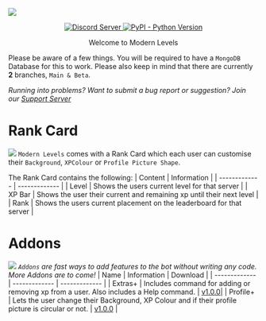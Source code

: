 ![](https://cdn.discordapp.com/attachments/831180817064656907/865166680483954708/MODERN_LEVELS_1.png)
<p align="center">
  <a href="https://discord.gg/E56eZdNjK4">
    <img src="https://discordapp.com/api/guilds/809362745354354688/widget.png?style=shield" alt="Discord Server">
  <a href="https://www.python.org/downloads/">
    <img alt="PyPI - Python Version" src="https://img.shields.io/pypi/pyversions/Red-Discordbot">
  </a>
	  </p>

<p align="center">
	  Welcome to Modern Levels  </p>

Please be aware of a few things. You will be required to have a `MongoDB` Database for this to work. Please also keep in mind that there are currently **2** branches, ``Main & Beta``. 
	  
*Running into problems? Want to submit a bug report or suggestion? Join our [Support Server](https://discord.gg/E56eZdNjK4)*

# Rank Card
![](https://cdn.discordapp.com/attachments/831180817064656907/865171009207009280/MODERN_LEVELS_4.png)
`Modern Levels` comes with a Rank Card which each user can customise their `Background`, `XPColour` or `Profile Picture Shape`.

The Rank Card contains the following:
| Content   | Information |
| ------------- | ------------- |
| Level  | Shows the users current level for that server  |
| XP Bar  | Shows the user their current and remaining xp until their next level  |
| Rank        | Shows the users current placement on the leaderboard for that server         |
# Addons
![](https://cdn.discordapp.com/attachments/831180817064656907/865170540750045184/MODERN_LEVELS_3.png)
*`Addons` are fast ways to add features to the bot without writing any code. More Addons are to come!*
| Name   | Information | Download |
| ------------- | ------------- | ------------- |
| Extras+ | Includes command for adding or removing xp from a user. Also includes a Help command.  | [v1.0.0](https://www.dropbox.com/s/37qmb4w4sp18in6/Extras%2B.zip?dl=1)|
| Profile+  | Lets the user change their Background, XP Colour and if their profile picture is circular or not.  | [v1.0.0](https://www.dropbox.com/s/8rdg844qo1x1s76/Profile%2B.zip?dl=1) |
